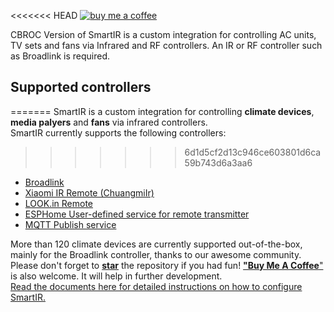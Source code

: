 <<<<<<< HEAD
[![buy me a coffee](https://www.buymeacoffee.com/assets/img/custom_images/orange_img.png)](https://www.buymeacoffee.com/vassilis)

CBROC Version of
SmartIR is a custom integration for controlling AC units, TV sets and fans via Infrared and RF controllers. An IR or RF controller such as Broadlink is required.

## **Supported controllers**
=======
SmartIR is a custom integration for controlling **climate devices**, **media palyers** and **fans** via infrared controllers.<br>
SmartIR currently supports the following controllers:
>>>>>>> 6d1d5cf2d13c946ce603801d6ca59b743d6a3aa6
* [Broadlink](https://www.home-assistant.io/integrations/broadlink/)
* [Xiaomi IR Remote (ChuangmiIr)](https://www.home-assistant.io/integrations/remote.xiaomi_miio/)
* [LOOK.in Remote](http://look-in.club/devices/remote)
* [ESPHome User-defined service for remote transmitter](https://esphome.io/components/api.html#user-defined-services)
* [MQTT Publish service](https://www.home-assistant.io/docs/mqtt/service/)

More than 120 climate devices are currently supported out-of-the-box, mainly for the Broadlink controller, thanks to our awesome community.<br>
Please don't forget to [**star**](https://github.com/smartHomeHub/SmartIR/) the repository if you had fun! [**"Buy Me A Coffee**"](https://www.buymeacoffee.com/vassilis) is also welcome. It will help in further development.<br>
[Read the documents here for detailed instructions on how to configure SmartIR.](https://github.com/smartHomeHub/SmartIR/)